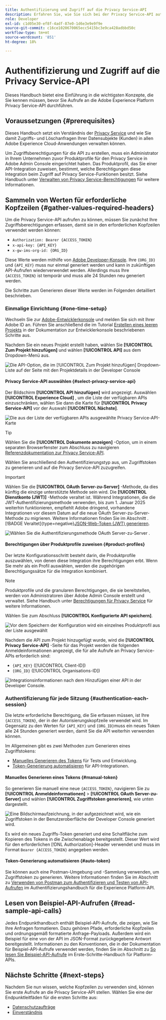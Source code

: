 ```yaml
---
title: Authentifizierung und Zugriff auf die Privacy Service-API
description: Erfahren Sie, wie Sie sich bei der Privacy Service-API authentifizieren und wie Sie Beispiel-API-Aufrufe in der Dokumentation interpretieren.
role: Developer
exl-id: c1d05e30-ef8f-4adf-87e0-1d6e3e9e9f9e
source-git-commit: c16ce1020670065ecc5415bc3e9ca428adbbd50c
workflow-type: tm+mt
source-wordcount: '851'
ht-degree: 18%

---
```


# Authentifizierung und Zugriff auf die Privacy Service-API

Dieses Handbuch bietet eine Einführung in die wichtigsten Konzepte, die Sie kennen müssen, bevor Sie Aufrufe an die Adobe Experience Platform Privacy Service-API durchführen.

## Voraussetzungen {#prerequisites}

Dieses Handbuch setzt ein Verständnis der [Privacy Service](../home.md) und wie Sie damit Zugriffs- und Löschanfragen Ihrer Datensubjekte (Kunden) in allen Adobe Experience Cloud-Anwendungen verwalten können.

Um Zugriffsberechtigungen für die API zu erstellen, muss ein Administrator in Ihrem Unternehmen zuvor Produktprofile für den Privacy Service in Adobe Admin Console eingerichtet haben. Das Produktprofil, das Sie einer API-Integration zuweisen, bestimmt, welche Berechtigungen diese Integration beim Zugriff auf Privacy Service-Funktionen besitzt. Siehe Handbuch unter [Verwalten von Privacy Service-Berechtigungen](../permissions.md) für weitere Informationen.

## Sammeln von Werten für erforderliche Kopfzeilen {#gather-values-required-headers}

Um die Privacy Service-API aufrufen zu können, müssen Sie zunächst Ihre Zugriffsberechtigungen erfassen, damit sie in den erforderlichen Kopfzeilen verwendet werden können:

* `Authorization: Bearer {ACCESS_TOKEN}`
* `x-api-key: {API_KEY}`
* `x-gw-ims-org-id: {ORG_ID}`

Diese Werte werden mithilfe von [Adobe Developer-Konsole](https://developer.adobe.com/console). Ihre `{ORG_ID}` und `{API_KEY}` muss nur einmal generiert werden und kann in zukünftigen API-Aufrufen wiederverwendet werden. Allerdings muss Ihre `{ACCESS_TOKEN}` ist temporär und muss alle 24 Stunden neu generiert werden.

Die Schritte zum Generieren dieser Werte werden im Folgenden detailliert beschrieben.

### Einmalige Einrichtung {#one-time-setup}

Wechseln Sie zur [Adobe-Entwicklerkonsole](https://developer.adobe.com/console) und melden Sie sich mit Ihrer Adobe ID an. Führen Sie anschließend die im Tutorial [Erstellen eines leeren Projekts](https://developer.adobe.com/developer-console/docs/guides/projects/projects-empty/) in der Dokumentation zur Entwicklerkonsole beschriebenen Schritte aus.

Nachdem Sie ein neues Projekt erstellt haben, wählen Sie **[!UICONTROL Zum Projekt hinzufügen]** und wählen **[!UICONTROL API]** aus dem Dropdown-Menü aus.

![Die API-Option, die im [!UICONTROL Zum Projekt hinzufügen] Dropdown-Liste auf der Seite mit den Projektdetails in der Developer Console](../images/api/getting-started/add-api-button.png)

#### Privacy Service-API auswählen {#select-privacy-service-api}

Der Bildschirm **[!UICONTROL API hinzufügen]** wird angezeigt. Auswählen **[!UICONTROL Experience Cloud]** , um die Liste der verfügbaren APIs einzuschränken, wählen Sie dann die Karte für **[!UICONTROL Privacy Service-API]** vor der Auswahl **[!UICONTROL Nächste]**.

![Die aus der Liste der verfügbaren APIs ausgewählte Privacy Service-API-Karte](../images/api/getting-started/add-privacy-service-api.png)

>[!TIP]
>
>Wählen Sie die **[!UICONTROL Dokumente anzeigen]** -Option, um in einem separaten Browserfenster zum Abschluss zu navigieren [Referenzdokumentation zur Privacy Service-API](https://developer.adobe.com/experience-platform-apis/references/privacy-service/).

Wählen Sie anschließend den Authentifizierungstyp aus, um Zugriffstoken zu generieren und auf die Privacy Service-API zuzugreifen.

>[!IMPORTANT]
>
>Wählen Sie die **[!UICONTROL OAuth Server-zu-Server]** -Methode, da dies künftig die einzige unterstützte Methode sein wird. Die **[!UICONTROL Dienstkonto (JWT)]** -Methode veraltet ist. Während Integrationen, die die JWT-Authentifizierungsmethode verwenden, bis zum 1. Januar 2025 weiterhin funktionieren, empfiehlt Adobe dringend, vorhandene Integrationen vor diesem Datum auf die neue OAuth Server-zu-Server-Methode zu migrieren. Weitere Informationen finden Sie im Abschnitt . [!BADGE Veraltet]{type=negative}[JSON-Web-Token (JWT) generieren](/help/landing/api-authentication.md#jwt).

![Wählen Sie die Authentifizierungsmethode OAuth Server-zu-Server .](/help/privacy-service/images/api/getting-started/select-oauth-authentication.png)

#### Berechtigungen über Produktprofile zuweisen {#product-profiles}

Der letzte Konfigurationsschritt besteht darin, die Produktprofile auszuwählen, von denen diese Integration ihre Berechtigungen erbt. Wenn Sie mehr als ein Profil auswählen, werden die zugehörigen Berechtigungssätze für die Integration kombiniert.

>[!NOTE]
>
Produktprofile und die granularen Berechtigungen, die sie bereitstellen, werden von Administratoren über Adobe Admin Console erstellt und verwaltet. Siehe Handbuch unter [Berechtigungen für Privacy Service](../permissions.md) für weitere Informationen.

Wählen Sie zum Abschluss **[!UICONTROL Konfigurierte API speichern]**.

![Vor dem Speichern der Konfiguration wird ein einzelnes Produktprofil aus der Liste ausgewählt](../images/api/getting-started/select-product-profiles.png)

Nachdem die API zum Projekt hinzugefügt wurde, wird die **[!UICONTROL Privacy Service-API]** -Seite für das Projekt werden die folgenden Anmeldeinformationen angezeigt, die für alle Aufrufe an Privacy Service-APIs erforderlich sind:

* `{API_KEY}` ([!UICONTROL Client-ID])
* `{ORG_ID}` ([!UICONTROL Organisations-ID])

![Integrationsinformationen nach dem Hinzufügen einer API in der Developer Console.](/help/privacy-service/images/api/getting-started/api-integration-information.png)

### Authentifizierung für jede Sitzung {#authentication-each-session}

Die letzte erforderliche Berechtigung, die Sie erfassen müssen, ist Ihre `{ACCESS_TOKEN}`, der in der Autorisierungskopfzeile verwendet wird. Im Gegensatz zu den Werten für `{API_KEY}` und `{ORG_ID}`muss ein neues Token alle 24 Stunden generiert werden, damit Sie die API weiterhin verwenden können.

Im Allgemeinen gibt es zwei Methoden zum Generieren eines Zugriffstokens:

* [Manuelles Generieren des Tokens](#manual-token) für Tests und Entwicklung.
* [Token-Generierung automatisieren](#auto-token) für API-Integrationen.

#### Manuelles Generieren eines Tokens {#manual-token}

So generieren Sie manuell eine neue `{ACCESS_TOKEN}`, navigieren Sie zu **[!UICONTROL Anmeldeinformationen]** > **[!UICONTROL OAuth Server-zu-Server]** und wählen **[!UICONTROL Zugriffstoken generieren]**, wie unten dargestellt.

![Eine Bildschirmaufzeichnung, in der aufgezeichnet wird, wie ein Zugriffstoken in der Benutzeroberfläche der Developer Console generiert wird.](/help/privacy-service/images/api/getting-started/generate-access-token.gif)

Es wird ein neues Zugriffs-Token generiert und eine Schaltfläche zum Kopieren des Tokens in die Zwischenablage bereitgestellt. Dieser Wert wird für den erforderlichen [!DNL Authorization]-Header verwendet und muss im Format `Bearer {ACCESS_TOKEN}` angegeben werden.

#### Token-Generierung automatisieren {#auto-token}

Sie können auch eine Postman-Umgebung und -Sammlung verwenden, um Zugriffstoken zu generieren. Weitere Informationen finden Sie im Abschnitt zu [Verwenden von Postman zum Authentifizieren und Testen von API-Aufrufen](/help/landing/api-authentication.md#use-postman) im Authentifizierungshandbuch für die Experience Platform-API.

## Lesen von Beispiel-API-Aufrufen {#read-sample-api-calls}

Jedes Endpunkthandbuch enthält Beispiel-API-Aufrufe, die zeigen, wie Sie Ihre Anfragen formatieren. Dazu gehören Pfade, erforderliche Kopfzeilen und ordnungsgemäß formatierte Anfrage-Payloads. Außerdem wird ein Beispiel für eine von der API im JSON-Format zurückgegebene Antwort bereitgestellt. Informationen zu den Konventionen, die in der Dokumentation für Beispiel-API-Aufrufe verwendet werden, finden Sie im Abschnitt zu [So lesen Sie Beispiel-API-Aufrufe](../../landing/api-guide.md#sample-api) im Erste-Schritte-Handbuch für Platform-APIs.

## Nächste Schritte {#next-steps}

Nachdem Sie nun wissen, welche Kopfzeilen zu verwenden sind, können Sie erste Aufrufe an die Privacy Service-API stellen. Wählen Sie eine der Endpunktleitfäden für die ersten Schritte aus:

* [Datenschutzaufträge](./privacy-jobs.md)
* [Einverständnis](./consent.md)
